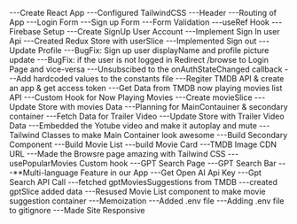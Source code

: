 ---Create React App
---Configured TailwindCSS
---Header
---Routing of App
---Login Form
---Sign up Form
---Form Validation
---useRef Hook
---Firebase Setup
---Create SignUp User Account
---Implement Sign In user Api
---Created Redux Store with userSlice
---Implemented Sign out
---Update Profile
---BugFix: Sign up user displayName and profile picture update
---BugFix: if the user is not logged in Redirect /browse to Login Page and vice-versa
---Unsubscibed to the onAuthStateChanged callback
---Add hardcoded values to the constants file
---Regiter TMDB API & create an app & get access token
---Get Data from TMDB now playing movies list API
---Custom Hook for Now Playing Movies
---Create movieSlice
---Update Store with movies Data
---Planning for MainContauiner & secondary container
---Fetch Data for Trailer Video
---Update Store with Trailer Video Data
---Embedded the Yotube video and make it autoplay and mute
---Tailwind Classes to make Main Container look awesome
---Build Secondary Component
---Build Movie List
---build Movie Card
---TMDB Image CDN URL
---Made the Browsre page amazing with Tailwind CSS
---usePopularMovies Custom hook
---GPT Search Page
---GPT Search Bar
---**Multi-language Feature in our App
---Get Open AI Api Key
---Gpt Search API Call
---fetched gptMoviesSuggestions from TMDB
---created gptSlice added data
---Resused Movie List component to make movie suggestion container
---Memoization
---Added .env file
---Adding .env file to gitignore
---Made Site Responsive

   
